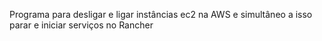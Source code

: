 Programa para desligar e ligar instâncias ec2 na AWS e simultâneo a isso parar e iniciar serviços no Rancher